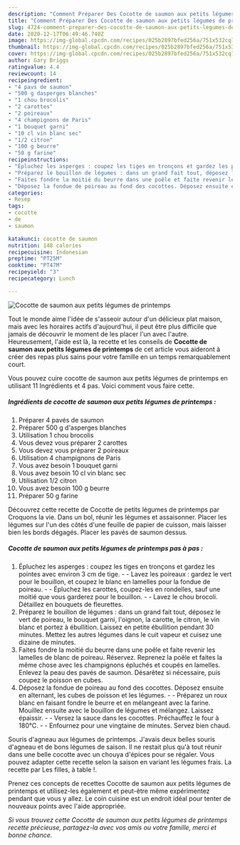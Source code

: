 ```yaml
---
description: "Comment Préparer Des Cocotte de saumon aux petits légumes de printemps"
title: "Comment Préparer Des Cocotte de saumon aux petits légumes de printemps"
slug: 4724-comment-preparer-des-cocotte-de-saumon-aux-petits-legumes-de-printemps
date: 2020-12-17T06:49:46.740Z
image: https://img-global.cpcdn.com/recipes/025b2897bfed256a/751x532cq70/cocotte-de-saumon-aux-petits-legumes-de-printemps-photo-principale-de-la-recette.jpg
thumbnail: https://img-global.cpcdn.com/recipes/025b2897bfed256a/751x532cq70/cocotte-de-saumon-aux-petits-legumes-de-printemps-photo-principale-de-la-recette.jpg
cover: https://img-global.cpcdn.com/recipes/025b2897bfed256a/751x532cq70/cocotte-de-saumon-aux-petits-legumes-de-printemps-photo-principale-de-la-recette.jpg
author: Gary Briggs
ratingvalue: 4.4
reviewcount: 14
recipeingredient:
- "4 pavs de saumon"
- "500 g dasperges blanches"
- "1 chou brocolis"
- "2 carottes"
- "2 poireaux"
- "4 champignons de Paris"
- "1 bouquet garni"
- "10 cl vin blanc sec"
- "1/2 citron"
- "100 g beurre"
- "50 g farine"
recipeinstructions:
- "Épluchez les asperges : coupez les tiges en tronçons et gardez les pointes avec environ 3 cm de tige.  Lavez les poireaux : gardez le vert pour le bouillon, et coupez le blanc en lamelles pour la fondue de poireau.  Épluchez les carottes, coupez-les en rondelles, sauf une moitié que vous garderez pour le bouillon.   Lavez le chou brocoli. Détaillez en bouquets de fleurettes."
- "Préparez le bouillon de légumes : dans un grand fait tout, déposez le vert de poireau, le bouquet garni, l&#39;oignon, la carotte, le citron, le vin blanc et portez à ébullition. Laissez en petite ébullition pendant 30 minutes. Mettez les autres légumes dans le cuit vapeur et cuisez une dizaine de minutes."
- "Faites fondre la moitié du beurre dans une poêle et faite revenir les lamelles de blanc de poireau. Réservez. Reprenez la poêle et faites la même chose avec les champignons épluchés et coupés en lamelles. Enlevez la peau des pavés de saumon. Désarêtez si nécessaire, puis coupez le poisson en cubes."
- "Déposez la fondue de poireau au fond des cocottes. Déposez ensuite en alternant, les cubes de poisson et les légumes.   Préparez un roux blanc en faisant fondre le beurre et en mélangeant avec la farine. Mouillez ensuite avec le bouillon de légumes et mélangez. Laissez épaissir.   Versez la sauce dans les cocottes. Préchauffez le four à 180°C.  Enfournez pour une vingtaine de minutes. Servez bien chaud."
categories:
- Resep
tags:
- cocotte
- de
- saumon

katakunci: cocotte de saumon 
nutrition: 148 calories
recipecuisine: Indonesian
preptime: "PT25M"
cooktime: "PT47M"
recipeyield: "3"
recipecategory: Lunch

---
```



![Cocotte de saumon aux petits légumes de printemps](https://img-global.cpcdn.com/recipes/025b2897bfed256a/751x532cq70/cocotte-de-saumon-aux-petits-legumes-de-printemps-photo-principale-de-la-recette.jpg)

Tout le monde aime l'idée de s'asseoir autour d'un délicieux plat maison, mais avec les horaires actifs d'aujourd'hui, il peut être plus difficile que jamais de découvrir le moment de les placer l'un avec l'autre. Heureusement, l'aide est là, la recette et les conseils de <strong> Cocotte de saumon aux petits légumes de printemps </strong> de cet article vous aideront à créer des repas plus sains pour votre famille en un temps remarquablement court.

<!--inarticleads1-->

Vous pouvez cuire cocotte de saumon aux petits légumes de printemps en utilisant 11 Ingrédients et 4 pas. Voici comment vous faire cette.

##### Ingrédients de cocotte de saumon aux petits légumes de printemps :

1. Préparer 4 pavés de saumon
1. Préparer 500 g d&#39;asperges blanches
1. Utilisation 1 chou brocolis
1. Vous devez vous préparer 2 carottes
1. Vous devez vous préparer 2 poireaux
1. Utilisation 4 champignons de Paris
1. Vous avez besoin 1 bouquet garni
1. Vous avez besoin 10 cl vin blanc sec
1. Utilisation 1/2 citron
1. Vous avez besoin 100 g beurre
1. Préparer 50 g farine


Découvrez cette recette de Cocotte de petits légumes de printemps par Croquons la vie. Dans un bol, réunir les légumes et assaisonner. Placer les légumes sur l&#39;un des côtés d&#39;une feuille de papier de cuisson, mais laisser bien les bords dégagés. Placer les pavés de saumon dessus. 

<!--inarticleads2-->

##### Cocotte de saumon aux petits légumes de printemps pas à pas :

1. Épluchez les asperges : coupez les tiges en tronçons et gardez les pointes avec environ 3 cm de tige. -  - Lavez les poireaux : gardez le vert pour le bouillon, et coupez le blanc en lamelles pour la fondue de poireau. -  - Épluchez les carottes, coupez-les en rondelles, sauf une moitié que vous garderez pour le bouillon. -  -  Lavez le chou brocoli. Détaillez en bouquets de fleurettes.
1. Préparez le bouillon de légumes : dans un grand fait tout, déposez le vert de poireau, le bouquet garni, l&#39;oignon, la carotte, le citron, le vin blanc et portez à ébullition. Laissez en petite ébullition pendant 30 minutes. Mettez les autres légumes dans le cuit vapeur et cuisez une dizaine de minutes.
1. Faites fondre la moitié du beurre dans une poêle et faite revenir les lamelles de blanc de poireau. Réservez. Reprenez la poêle et faites la même chose avec les champignons épluchés et coupés en lamelles. Enlevez la peau des pavés de saumon. Désarêtez si nécessaire, puis coupez le poisson en cubes.
1. Déposez la fondue de poireau au fond des cocottes. Déposez ensuite en alternant, les cubes de poisson et les légumes. -  -  Préparez un roux blanc en faisant fondre le beurre et en mélangeant avec la farine. Mouillez ensuite avec le bouillon de légumes et mélangez. Laissez épaissir. -  -  Versez la sauce dans les cocottes. Préchauffez le four à 180°C. -  - Enfournez pour une vingtaine de minutes. Servez bien chaud.


Souris d&#39;agneau aux légumes de printemps. J&#39;avais deux belles souris d&#39;agneau et de bons légumes de saison. Il ne restait plus qu&#39;à tout réunir dans une belle cocotte avec un chouya d&#39;épices pour se régaler. Vous pouvez adapter cette recette selon la saison en variant les légumes frais. La recette par Les filles, à table !. 

<!--inarticleads1-->

<p>
Prenez ces concepts de recettes Cocotte de saumon aux petits légumes de printemps et utilisez-les également et peut-être même expérimentez pendant que vous y allez. Le coin cuisine est un endroit idéal pour tenter de nouveaux points avec l'aide appropriée.
</p>

<p>
<i>Si vous trouvez cette Cocotte de saumon aux petits légumes de printemps recette précieuse, partagez-la avec vos amis ou votre famille, merci et bonne chance.</i>
</p>
